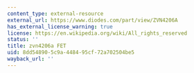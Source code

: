 ```yaml
---
content_type: external-resource
external_url: https://www.diodes.com/part/view/ZVN4206A
has_external_license_warning: true
license: https://en.wikipedia.org/wiki/All_rights_reserved
status: ''
title: zvn4206a FET
uid: 8dd54890-5c9a-4484-95cf-72a702504be5
wayback_url: ''
---
```

